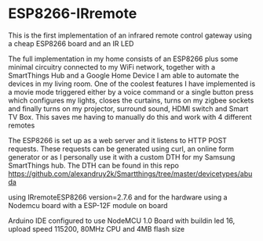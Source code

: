 # ESP8266-IRremote

This is the first implementation of an infrared remote control gateway using a cheap ESP8266 board and an IR LED

The full implementation in my home consists of an ESP8266 plus some minimal circuitry connected to my WiFi network, together 
with a SmartThings Hub and a Google Home Device I am able to automate the devices in my living room.
One of the coolest features I have implemented is a movie mode triggered either by a voice command or a single button press which
configures my lights, closes the curtains, turns on my zigbee sockets and finally turns on my projector, surround sound, 
HDMI switch and Smart TV Box. This saves me having to manually do this and work with 4 different remotes

The ESP8266 is set up as a web server and it listens to HTTP POST requests.
These requests can be generated using curl, an online form generator or as I personally use it with a custom DTH for my
Samsung SmartThings hub.
The DTH can be found in this repo https://github.com/alexandruy2k/Smartthings/tree/master/devicetypes/abuda

using IRremoteESP8266 version=2.7.6 and for the hardware using a Nodemcu board with a ESP-12F module on board

Arduino IDE configured to use NodeMCU 1.0 Board with buildin led 16, upload speed 115200, 80MHz CPU and 4MB flash size
